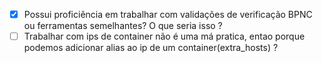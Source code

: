  - [x] Possui proficiência em trabalhar com validações de verificação BPNC ou ferramentas semelhantes? O que seria isso ?
 - [ ] Trabalhar com ips de container não é uma má pratica, entao porque podemos adicionar alias ao ip de um container(extra_hosts) ?
